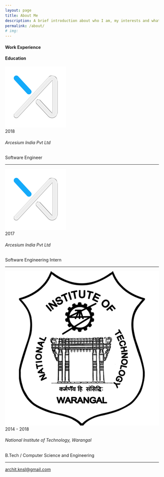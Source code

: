 ```yaml
--- 
layout: page 
title: About Me 
description: A brief introduction about who I am, my interests and what I am good at. 
permalink: /about/ 
# img: 
---
```


<link rel="stylesheet" type="text/css" href="https://architkansal.github.io/about.css" />

<div class="row">
<div class="col-md-6 col-sm-10">
<h4 class="uppercase mb40 mb-xs-24"> Work Experience</h4>
</div>
<div class="col-md-6 col-sm-10">
<h4 class="uppercase mb40 mb-xs-24"> Education</h4>
</div>
</div>

<div class="row">
<div class="col-md-6 col-sm-10">
<div>
<div class="col-md-2">
<img src="images/arcesium.png" alt="Arcesium India">
</div>
<div class="col-md-10">
<span class="pull-right fade-1-4">2018</span>
<h6 class="uppercase mb0">Arcesium India Pvt Ltd</h6>
<span class="fade-half inline-block mb24">Software Engineer</span>
</div>
<hr class="fade-3-4">
</div>
<div>
<div class="col-md-2">
<img src="images/arcesium.png" alt="Arcesium India">
</div>
<div class="col-md-10">
<span class="pull-right fade-1-4">2017</span>
<h6 class="uppercase mb0">Arcesium India Pvt Ltd</h6>
<span class="fade-half inline-block mb24">Software Engineering Intern </span>
</div>
<hr class="fade-3-4">
</div>

</div>

<div class="col-md-6 col-sm-10">
<div>
<div class="col-md-2">
<img src="images/nitw.png" alt="National Institute of Technology, Warangal">
</div>
<div class="col-md-10">
<span class="pull-right fade-1-4">2014 - 2018</span>
<h6 class="uppercase mb0">National Institute of Technology, Warangal</h6>
<span class="fade-half inline-block mb24">B.Tech / Computer Science and Engineering</span>
</div>
<hr class="fade-3-4">
</div>
</div>
</div>



[archit.knsl@gmail.com](mailto:archit.knsl@gmail.com)